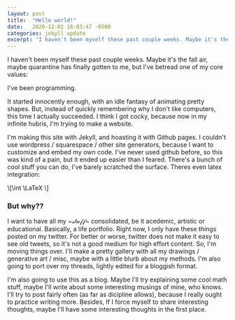 ```yaml
---
layout: post 
title:  "Hello world!"
date:   2020-12-02 16:03:47 -0500
categories: jekyll update
excerpt: "I haven't been myself these past couple weeks. Maybe it's the fall air, maybe quarantine has finally gotten to me, but I've betread one of my core values:"
---
```






I haven't been myself these past couple weeks. Maybe it's the fall air, maybe quarantine has finally gotten to me, but I've betread one of my core values:

I've been programming.

It started innocently enough, with an idle fantasy of animating pretty shapes. But, instead of quickly remembering why I don't like computers, this time I actually succeeded. I think I got cocky, because now in my infinite hubris, I'm trying to make a website.

I'm making this site with Jekyll, and hoasting it with Github pages. I couldn't use wordpress / squarespace / other site generators, because I want to customize and embed my own code. I've never used github before, so this was kind of a pain, but it ended up easier than I feared. There's a bunch of cool stuff you can do, I've barely scratched the surface. Theres even latex integration:

<p> 
\[\int \LaTeX \]
</p>

### But why??

I want to have all my ~𝓈𝓉𝓊𝒻𝒻~ consolidated, be it acedemic, artistic or educational. Basically, a life portfolio. Right now, I only  have these things posted on my twitter.  For better or worse, twitter does not make it easy to see old tweets, so it's not a good medium for high effort content. So, I'm moving things over. I'll make a pretty gallery with all my drawings / generative art / misc, maybe with a little blurb about my methods. I'm also going to port over my threads, lightly edited for a bloggish format.

I'm also going to use this as a blog. Maybe I'll try explaining some cool math stuff, maybe I'll write about some interesting musings of mine, who knows. I'll try to post fairly often (as far as dicipline allows), because I really ought to practice writing more. Besides, If I force myself to share interesting thoughts, maybe I'll have some interesting thoughts in the first place.




